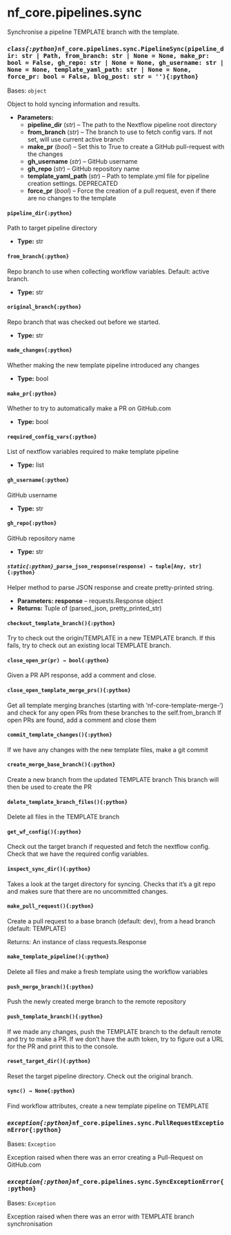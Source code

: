 # nf_core.pipelines.sync

Synchronise a pipeline TEMPLATE branch with the template.

### _`class{:python}`_`nf_core.pipelines.sync.PipelineSync(pipeline_dir: str | Path, from_branch: str | None = None, make_pr: bool = False, gh_repo: str | None = None, gh_username: str | None = None, template_yaml_path: str | None = None, force_pr: bool = False, blog_post: str = ''){:python}`

Bases: `object`

Object to hold syncing information and results.

- **Parameters:**
  - **pipeline_dir** (_str_) – The path to the Nextflow pipeline root directory
  - **from_branch** (_str_) – The branch to use to fetch config vars. If not set, will use current active branch
  - **make_pr** (_bool_) – Set this to True to create a GitHub pull-request with the changes
  - **gh_username** (_str_) – GitHub username
  - **gh_repo** (_str_) – GitHub repository name
  - **template_yaml_path** (_str_) – Path to template.yml file for pipeline creation settings. DEPRECATED
  - **force_pr** (_bool_) – Force the creation of a pull request, even if there are no changes to the template

#### `pipeline_dir{:python}`

Path to target pipeline directory

- **Type:**
  str

#### `from_branch{:python}`

Repo branch to use when collecting workflow variables. Default: active branch.

- **Type:**
  str

#### `original_branch{:python}`

Repo branch that was checked out before we started.

- **Type:**
  str

#### `made_changes{:python}`

Whether making the new template pipeline introduced any changes

- **Type:**
  bool

#### `make_pr{:python}`

Whether to try to automatically make a PR on GitHub.com

- **Type:**
  bool

#### `required_config_vars{:python}`

List of nextflow variables required to make template pipeline

- **Type:**
  list

#### `gh_username{:python}`

GitHub username

- **Type:**
  str

#### `gh_repo{:python}`

GitHub repository name

- **Type:**
  str

#### _`static{:python}`_`_parse_json_response(response) → tuple[Any, str]{:python}`

Helper method to parse JSON response and create pretty-printed string.

- **Parameters:**
  **response** – requests.Response object
- **Returns:**
  Tuple of (parsed_json, pretty_printed_str)

#### `checkout_template_branch(){:python}`

Try to check out the origin/TEMPLATE in a new TEMPLATE branch.
If this fails, try to check out an existing local TEMPLATE branch.

#### `close_open_pr(pr) → bool{:python}`

Given a PR API response, add a comment and close.

#### `close_open_template_merge_prs(){:python}`

Get all template merging branches (starting with ‘nf-core-template-merge-‘)
and check for any open PRs from these branches to the self.from_branch
If open PRs are found, add a comment and close them

#### `commit_template_changes(){:python}`

If we have any changes with the new template files, make a git commit

#### `create_merge_base_branch(){:python}`

Create a new branch from the updated TEMPLATE branch
This branch will then be used to create the PR

#### `delete_template_branch_files(){:python}`

Delete all files in the TEMPLATE branch

#### `get_wf_config(){:python}`

Check out the target branch if requested and fetch the nextflow config.
Check that we have the required config variables.

#### `inspect_sync_dir(){:python}`

Takes a look at the target directory for syncing. Checks that it’s a git repo
and makes sure that there are no uncommitted changes.

#### `make_pull_request(){:python}`

Create a pull request to a base branch (default: dev),
from a head branch (default: TEMPLATE)

Returns: An instance of class requests.Response

#### `make_template_pipeline(){:python}`

Delete all files and make a fresh template using the workflow variables

#### `push_merge_branch(){:python}`

Push the newly created merge branch to the remote repository

#### `push_template_branch(){:python}`

If we made any changes, push the TEMPLATE branch to the default remote
and try to make a PR. If we don’t have the auth token, try to figure out a URL
for the PR and print this to the console.

#### `reset_target_dir(){:python}`

Reset the target pipeline directory. Check out the original branch.

#### `sync() → None{:python}`

Find workflow attributes, create a new template pipeline on TEMPLATE

### _`exception{:python}`_`nf_core.pipelines.sync.PullRequestExceptionError{:python}`

Bases: `Exception`

Exception raised when there was an error creating a Pull-Request on GitHub.com

### _`exception{:python}`_`nf_core.pipelines.sync.SyncExceptionError{:python}`

Bases: `Exception`

Exception raised when there was an error with TEMPLATE branch synchronisation
